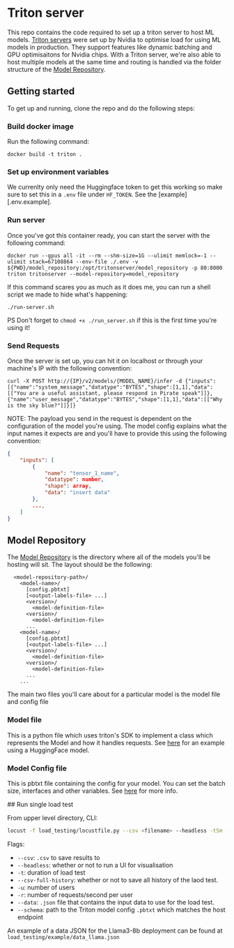 # Triton server

This repo contains the code required to set up a triton server to host ML models. [Triton servers](https://github.com/triton-inference-server) were set up by Nvidia to optimise load for using ML models in production. They support features like dynamic batching and GPU optimisaitons for Nvidia chips. With a Triton server, we're also able to host multiple models at the same time and routing is handled via the folder structure of the [Model Repository](#Model-Repository).

## Getting started

To get up and running, clone the repo and do the following steps:

### Build docker image

Run the following command:

```
docker build -t triton .
```

### Set up environment variables

We currenlty only need the Huggingface token to get this working so make sure to set this in a `.env` file under `HF_TOKEN`. See the [example][.env.example].

### Run server

Once you've got this container ready, you can start the server with the following command:
```
docker run --gpus all -it --rm --shm-size=1G --ulimit memlock=-1 --ulimit stack=67108864 --env-file ./.env -v ${PWD}/model_repository:/opt/tritonserver/model_repository -p 80:8000 triton tritonserver --model-repository=model_repository
```

If this command scares you as much as it does me, you can run a shell script we made to hide what's happening:

```
./run-server.sh
```

PS Don't forget to `chmod +x ./run_server.sh` if this is the first time you're using it!


### Send Requests

Once the server is set up, you can hit it on localhost or through your machine's IP with the following convention:

```
curl -X POST http://{IP}/v2/models/{MODEL_NAME}/infer -d {"inputs": [{"name":"system_message","datatype":"BYTES","shape":[1,1],"data":[["You are a useful assistant, please respond in Pirate speak"]]}, {"name":"user_message","datatype":"BYTES","shape":[1,1],"data":[["Why is the sky blue?"]]}]}
```

NOTE: The payload you send in the request is dependent on the configuration of the model you're using. The model config explains what the input names it expects are and you'll have to provide this using the following convention:

```json
{
    "inputs": [
        {
            "name": "tensor_1_name",
            "datatype": number,
            "shape": array,
            "data": "insert data"
        },
        ...,
    ]
}
```

## Model Repository 

The [Model Repository](https://github.com/triton-inference-server/server/blob/main/docs/user_guide/model_repository.md) is the directory where all of the models you'll be hosting will sit. The layout should be the following:
```
  <model-repository-path>/
    <model-name>/
      [config.pbtxt]
      [<output-labels-file> ...]
      <version>/
        <model-definition-file>
      <version>/
        <model-definition-file>
      ...
    <model-name>/
      [config.pbtxt]
      [<output-labels-file> ...]
      <version>/
        <model-definition-file>
      <version>/
        <model-definition-file>
      ...
    ...
```

The main two files you'll care about for a particular model is the model file and config file

### Model file

This is a python file which uses triton's SDK to implement a class which represents the Model and how it handles requests. See [here](https://github.com/triton-inference-server/tutorials/blob/main/HuggingFace/client.py) for an example using a HuggingFace model.

### Model Config file

This is pbtxt file containing the config for your model. You can set the batch size, interfaces and other variables. See [here](https://github.com/triton-inference-server/server/blob/main/docs/user_guide/model_configuration.md) for more info.


## Run single load test

From upper level directory, CLI:

```bash
locust -f load_testing/locustfile.py --csv <filename> --headless -t5m --csv-full-history -u 1 -r 1 --data <path_to_data_json> --schema <path_to_model_pbtxt> --hsot <hostname>
```

Flags:
- `--csv`: `.csv` to save results to
- `--headless`: whether or not to run a UI for visualisation
- `-t`: duration of load test
- `--csv-full-history`: whether or not to save all history of the laod test.
- `-u`: number of users
- `-r`: number of requests/second per user
- `--data`: `.json` file that contains the input data to use for the load test.
- `--schema`: path to the Triton model config `.pbtxt` which matches the host endpoint

An example of a data JSON for the Llama3-8b deployment can be found at `load_testing/example/data_llama.json`